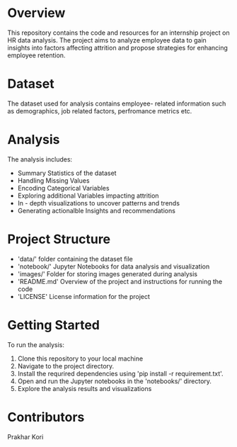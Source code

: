 # Overview 
This repository contains the code and resources for an internship project on HR data analysis. 
The project aims to analyze employee data to gain insights into factors affecting attrition and propose strategies for enhancing employee retention.

# Dataset
The dataset used for analysis contains employee- related information such as demographics, job related factors, perfromance metrics etc.

# Analysis 
The analysis includes:
- Summary Statistics of the dataset
- Handling Missing Values
- Encoding Categorical Variables
- Exploring additional Variables impacting attrition
- In - depth visualizations to uncover patterns and trends
- Generating actionalble Insights and recommendations

# Project Structure
  - 'data/' folder containing the dataset file
  - 'notebook/' Jupyter Notebooks for data analysis and visualization
  - 'images/' Folder for storing images generated during analysis
  - 'README.md' Overview of the project and instructions for running the code
  - 'LICENSE' License information for the project
 
# Getting Started
To run the analysis:
1. Clone this repository to your local machine
2. Navigate to the project directory.
3. Install the requrired dependencies using 'pip install -r requirement.txt'.
4. Open and run the Jupyter notebooks in the 'notebooks/' directory.
5. Explore the analysis results and visualizations

# Contributors
 Prakhar Kori
